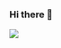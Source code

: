 ### Hi there 👋

![](https://img.shields.io/badge/dynamic/json?color=%23ff69b4&label=Bilibili%20fans&query=%24.data.totalSubs&url=https%3A%2F%2Fapi.spencerwoo.com%2Fsubstats%2F%3Fsource%3Dbilibili%26queryKey%3D437449107)

